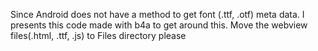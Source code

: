 Since Android does not have a method to get font (.ttf, .otf) meta data. I presents this code made with b4a to get around this.
Move the webview files(.html, .ttf, .js) to Files directory please
